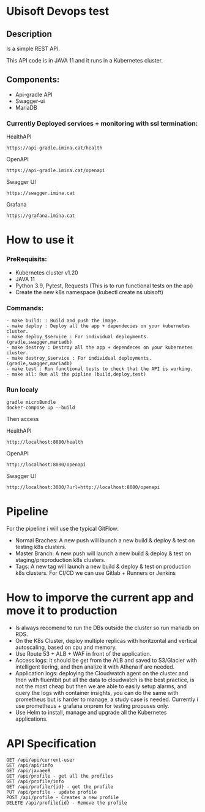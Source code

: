 # Ubisoft Devops test
## Description

Is a simple REST API. 

This API code is in JAVA 11 and it runs in a Kubernetes cluster.

## Components:

 * Api-gradle API
 * Swagger-ui
 * MariaDB

### Currently Deployed services + monitoring with ssl termination:

HealthAPI
```
https://api-gradle.imina.cat/health
```
OpenAPI
```
https://api-gradle.imina.cat/openapi
```
Swagger UI
```
https://swagger.imina.cat
```
Grafana
```
https://grafana.imina.cat
```

# How to use it
### PreRequisits:

 * Kubernetes cluster v1.20
 * JAVA 11
 * Python 3.9, Pytest, Requests (This is to run functional tests on the api)
 * Create the new k8s namespace (kubectl create ns ubisoft)

### Commands:
```
- make build: : Build and push the image.
- make deploy : Deploy all the app + dependecies on your kubernetes cluster.
- make deploy_$service : For individual deployments. (gradle,swagger,mariadb)
- make destroy : Destroy all the app + dependeces on your kubernetes cluster.
- make destroy_$service : For individual deployments. (gradle,swagger,mariadb)
- make test : Run functional tests to check that the API is working.
- make all: Run all the pipline (build,deploy,test)
```

### Run localy

```
gradle microBundle
docker-compose up --build
```
Then access

HealthAPI
```
http://localhost:8080/health
```

OpenAPI
```
http://localhost:8080/openapi
```

Swagger UI
```
http://localhost:3000/?url=http://localhost:8080/openapi
```

# Pipeline
For the pipeline i will use the typical GitFlow:
* Normal Braches: A new push will launch a new build & deploy & test on testing k8s clusters.
* Master Branch: A new push will launch a new build & deploy & test on staging/preproduction k8s clusters.
* Tags: A new tag will launch a new build & deploy & test on production k8s clusters.
For CI/CD we can use Gitlab + Runners or Jenkins

# How to imporve the current app and move it to production
* Is always recomend to run the DBs outside the cluster so run mariadb on RDS.
* On the K8s Cluster, deploy multiple replicas with horitzontal and vertical autoscaling, based on cpu and memory.
* Use Route 53 + ALB + WAF in front of the application.
* Access logs: it should be get from the ALB and saved to S3/Glacier with intelligent tiering, and then analize it with Athena if are needed.
* Application logs: deploying the Cloudwatch agent on the cluster and then with fluentbit put all the data to cloudwatch is the best practice, is not the most cheap but then we are able to easily setup alarms, and query the logs with container insights, you can do the same with prometheus but is harder to manage, a study case is needed. Currently i use prometheus + grafana onprem for testing propuses only.
* Use Helm to install, manage and upgrade all the Kubernetes applications.

# API Specification
``` 
GET /api/api/current-user
GET /api/api/info
GET /api/javaee8
GET /api/profile - get all the profiles
GET /api/profile/info
GET /api/profile/{id} - get the profile
PUT /api/profile - update profile
POST /api/profile - Creates a new profile
DELETE /api/profile{id} - Remove the profile
``` 
